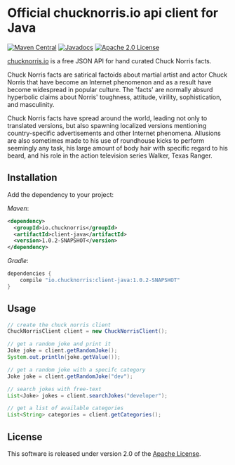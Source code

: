 # Official chucknorris.io api client for Java

[![Maven Central](https://maven-badges.herokuapp.com/maven-central/io.chucknorris/client-java/badge.svg)](https://maven-badges.herokuapp.com/maven-central/io.chucknorris/client-java)
[![Javadocs](http://www.javadoc.io/badge/io.chucknorris/client-java.svg?color=brightgreen)](http://www.javadoc.io/doc/io.chucknorris/client-java)
[![Apache 2.0 License](https://img.shields.io/:license-apache-blue.svg)](http://www.apache.org/licenses/LICENSE-2.0)


[chucknorris.io][] is a free JSON API for hand curated Chuck Norris facts.

Chuck Norris facts are satirical factoids about martial artist and actor Chuck Norris that have become an Internet
phenomenon and as a result have become widespread in popular culture. The 'facts' are normally absurd hyperbolic claims
about Norris' toughness, attitude, virility, sophistication, and masculinity.

Chuck Norris facts have spread around the world, leading not only to translated versions, but also spawning localized
versions mentioning country-specific advertisements and other Internet phenomena. Allusions are also sometimes made to
his use of roundhouse kicks to perform seemingly any task, his large amount of body hair with specific regard to his
beard, and his role in the action television series Walker, Texas Ranger.

## Installation

Add the dependency to your project:

_Maven_:

```xml
<dependency>
  <groupId>io.chucknorris</groupId>
  <artifactId>client-java</artifactId>
  <version>1.0.2-SNAPSHOT</version>
</dependency>
```

_Gradle_:

```groovy
dependencies {
    compile "io.chucknorris:client-java:1.0.2-SNAPSHOT"
}
```

## Usage

```java
// create the chuck norris client
ChuckNorrisClient client = new ChuckNorrisClient();

// get a random joke and print it
Joke joke = client.getRandomJoke();
System.out.println(joke.getValue());

// get a random joke with a specifc category
Joke joke = client.getRandomJoke("dev");

// search jokes with free-text
List<Joke> jokes = client.searchJokes("developer");

// get a list of available categories
List<String> categories = client.getCategories();
```

## License

This software is released under version 2.0 of the [Apache License][].


[Apache License]: http://www.apache.org/licenses/LICENSE-2.0
[chucknorris.io]: https://api.chucknorris.io
